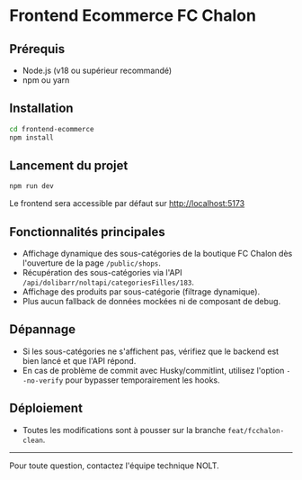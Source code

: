 # Frontend Ecommerce FC Chalon

## Prérequis
- Node.js (v18 ou supérieur recommandé)
- npm ou yarn

## Installation

```bash
cd frontend-ecommerce
npm install
```

## Lancement du projet

```bash
npm run dev
```

Le frontend sera accessible par défaut sur [http://localhost:5173](http://localhost:5173)

## Fonctionnalités principales
- Affichage dynamique des sous-catégories de la boutique FC Chalon dès l'ouverture de la page `/public/shops`.
- Récupération des sous-catégories via l'API `/api/dolibarr/noltapi/categoriesFilles/183`.
- Affichage des produits par sous-catégorie (filtrage dynamique).
- Plus aucun fallback de données mockées ni de composant de debug.

## Dépannage
- Si les sous-catégories ne s'affichent pas, vérifiez que le backend est bien lancé et que l'API répond.
- En cas de problème de commit avec Husky/commitlint, utilisez l'option `--no-verify` pour bypasser temporairement les hooks.

## Déploiement
- Toutes les modifications sont à pousser sur la branche `feat/fcchalon-clean`.

---

Pour toute question, contactez l'équipe technique NOLT.